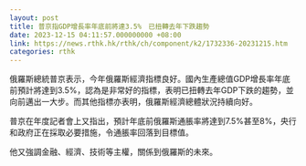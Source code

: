 ```yaml
---
layout: post
title: 普京指GDP增長率年底前將達3.5%　已扭轉去年下跌趨勢
date: 2023-12-15 04:11:57.000000000 +08:00
link: https://news.rthk.hk/rthk/ch/component/k2/1732336-20231215.htm
categories: rthk
---
```


俄羅斯總統普京表示，今年俄羅斯經濟指標良好。國內生產總值GDP增長率年底前預計將達到3.5%，認為是非常好的指標，表明已扭轉去年GDP下跌的趨勢，並向前邁出一大步。而其他指標亦表明，俄羅斯經濟總體狀況持續向好。

普京在年度記者會上又指出，預計年底前俄羅斯通脹率將達到7.5%甚至8%，央行和政府正在採取必要措施，令通脹率回落到目標值。

他又強調金融、經濟、技術等主權，關係到俄羅斯的未來。
